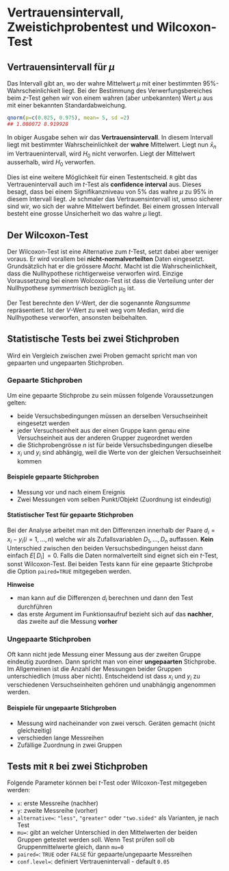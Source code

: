 # Vertrauensintervall, Zweistichprobentest und Wilcoxon-Test

## Vertrauensintervall für $\mu$

Das Intervall gibt an, wo der wahre Mittelwert $\mu$  mit einer bestimmten 95%-Wahrscheinlichkeit liegt. Bei der Bestimmung des Verwerfungsbereiches beim $z$-Test gehen wir von einem wahren (aber unbekannten) Wert $\mu$ aus mit einer bekannten Standardabweichung.

```{.R .numberLines}
qnorm(p=c(0.025, 0.975), mean= 5, sd =2)
## 1.080072 8.919928
```

In obiger Ausgabe sehen wir das **Vertrauensintervall**. In diesem Intervall liegt mit bestimmter Wahrscheinlichkeit der **wahre** Mittelwert. Liegt nun $\bar{x}_n$ im Vertrauenintervall, wird $H_0$ nicht verworfen. Liegt der Mittelwert ausserhalb, wird $H_0$ verworfen.

Dies ist eine weitere Möglichkeit für einen Testentscheid. `R` gibt das Vertrauenintervall auch im $t$-Test als **confidence interval** aus. Dieses besagt, dass bei einem Signifikanzniveau von 5% das wahre $\mu$ zu 95% in diesem Intervall liegt. Je schmaler das Vertrauensintervall ist, umso sicherer sind wir, wo sich der wahre Mittelwert befindet. Bei einem grossen Intervall besteht eine grosse Unsicherheit wo das wahre $\mu$ liegt.

## Der Wilcoxon-Test
Der Wilcoxon-Test ist eine Alternative zum $t$-Test, setzt dabei aber weniger voraus. Er wird vorallem bei **nicht-normalverteilten** Daten eingesetzt. Grundsätzlich hat er die grössere *Macht*. Macht ist die Wahrscheinlichkeit, dass die Nullhypothese richtigerweise verworfen wird. Einzige Voraussetzung bei einem Wolcoxon-Test ist dass die Verteilung unter der Nullhypothese *symmertrisch* bezüglich $\mu_0$ ist.

Der Test berechnte den $V$-Wert, der die sogenannte *Rangsumme* repräsentiert. Ist der $V$-Wert zu weit weg vom Median, wird die Nullhypothese verworfen, ansonsten beibehalten.

## Statistische Tests bei zwei Stichproben
Wird ein Vergleich zwischen zwei Proben gemacht spricht man von gepaarten und ungepaarten Stichproben.

### Gepaarte Stichproben
Um eine gepaarte Stichprobe zu sein müssen folgende Voraussetzungen gelten:

* beide Versuchsbedingungen müssen an derselben Versuchseinheit eingesetzt werden
* jeder Versuchseinheit aus der einen Gruppe kann genau eine Versuchseinheit aus der anderen Grupper zugeordnet werden
* die Stichprobengrösse $n$ ist für beide Versuchsbedingungen dieselbe
* $x_i$ und $y_i$ sind abhängig, weil die Werte von der gleichen Versuchseinheit kommen

#### Beispiele gepaarte Stichproben

* Messung vor und nach einem Ereignis
* Zwei Messungen vom selben Punkt/Objekt (Zuordnung ist eindeutig)

#### Statistischer Test für gepaarte Stichproben
Bei der Analyse arbeitet man mit den Differenzen innerhalb der Paare $d_i=x_i-y_i (i=1,...,n)$ welche wir als Zufallsvariablen $D_1,...,D_n$ auffassen. **Kein** Unterschied zwischen den beiden Versuchsbedingungen heisst dann einfach $E[\,D_i]\,=0$. Falls die Daten normalverteilt sind eignet sich ein $t$-Test, sonst Wilcoxon-Test. Bei beiden Tests kann für eine gepaarte Stichprobe die Option `paired=TRUE` mitgegeben werden.

**Hinweise**

* man kann auf die Differenzen $d_i$ berechnen und dann den Test durchführen
* das erste Argument im Funktionsaufruf bezieht sich auf das **nachher**, das zweite auf die Messung **vorher**

### Ungepaarte Stichproben
Oft kann nicht jede Messung einer Messung aus der zweiten Gruppe eindeutig zuordnen. Dann spricht man von einer **ungepaarten** Stichprobe. Im Allgemeinen ist die Anzahl der Messungen beider Gruppen unterschiedlich (muss aber nicht). Entscheidend ist dass $x_i$ und $y_i$ zu verschiedenen Versuchseinheiten gehören und unabhängig angenommen werden.

#### Beispiele für ungepaarte Stichproben

* Messung wird nacheinander von zwei versch. Geräten gemacht (nicht gleichzeitig)
* verschieden lange Messreihen
* Zufällige Zuordnung in zwei Gruppen

## Tests mit `R` bei zwei Stichproben
Folgende Parameter können bei $t$-Test oder Wilcoxon-Test mitgegeben werden:

* `x`: erste Messreihe (nachher)
* `y`: zweite Messreihe (vorher)
* `alternative=`: `"less"`, `"greater"` oder `"two.sided"` als Varianten, je nach Test
* `mu=`: gibt an welcher Unterschied in den Mittelwerten der beiden Gruppen getestet werden soll. Wenn Test prüfen soll ob Gruppenmittelwerte gleich, dann `mu=0`
* `paired=`: `TRUE` oder `FALSE` für gepaarte/ungepaarte Messreihen
* `conf.level=`: definiert Vertrauenintervall - default `0.05`

